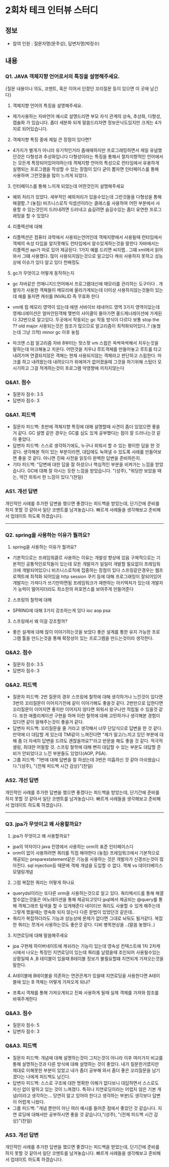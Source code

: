 # 2회차 테크 인터뷰 스터디

## 정보
- 참여 인원 : 질문자명(문주성), 답변자명(박정수)

## 내용

### Q1. JAVA 객체지향 언어로서의 특징을 설명해주세요.
{질문 내용이나 의도, 코멘트, 혹은 이어서 던졌던 꼬리질문 등이 있으면 이 곳에 남긴다}
1. 객체지향 언어의 특징을 설명해주세요.
* 제가사용하는 자바언어 예시로 설명드리면 부모 자식 관계의 상속, 추상화, 다형성, 캡슐화 가 있습니다. 
좀더 세분화 되게 말씀드리자면 정보은닉도있지만 크게는 4가지로 되어있습니다.

2. 객체지향 특징 중에 제일 큰 장점이 있다면?
* 4가지가 별개가 아니라 유기적인거라 좀애매하지만 프로그래밍하면서 제일 유념했던것은 다형성과 추상화입니다
다형성이라는 특징을 통해서 절차지향적인 언어에서는 모든게 특정되어있어야하는데 객체지향 언어의 특성으로 런타임에서 유용하게 실행되는 프로그램을 작성할 수 있는 장점이 있다
굳이 뽑자면 인터페이스를 통해 사용하며 그런것들을 많이 느끼게 되었다.

3. 인터페이스를 통해 느끼게 되었는데 어떤것인지 설명해주세요
* 예외 처리가 있었다. 세부적인 예외처리가 있을수있는데 그런것들을 다형성을 통해 해결함..? (놓침) 
비즈니스로직 익셉션이라는 클래스를 사용하여 어떤 부분에서 사용할 수 있는것인지 드러내려면 드러내고 숨길려면 숨길수있는 좀더 유연한 프로그래밍을 할 수 있었다

4. 리플렉션에 대해 
* 리플렉션은 컴퓨터 과학에서 사용되는언어인데 객체지향에서 사용될때 런타임에서 객체의 속성 타입을 알지못해도 런타임에서 알수있게하는것을 말한다
자바에서는 리플렉션 api가 따로 있어 제공된다.
1가지 예를 드리면 씨지랩.. 그떄 xml에서 읽어와서 그떄 사용했다.
많이 사용되지않는것으로 알고있다 캐쉬 사용하지 못하고 성능상에 이슈가 있다 알고 있다 천배정도

5. gc가 무엇이고 어떻게 동작하는지 
* gc 자바같은 언매니지드언어에서 프로그램대신에 매모리를 관리하는 도구이다 . 
개발자가 사용한 객체들이 메모리에 올라가게되는데 더이상 사용하지않는것들이 있는데 예를 들자면 캐쉬를 INVALID 즉 무효화 한다

* vm에 힙 메모리 영역이 있는데 에덴 서바이브 테네어드 영역 
3가지 영역이있는데 영제너레이션은 얼마안된객체 
몇번의 사이클이 돌아가면 올드제너레이션에 가게된다 32번으로 알고있다.
두곳에서 작동되는 gc 작동 방식이 다르다
보통 stop the ??   old major 사용되는것은 참조가 많으므로 알고리즘이 최적화되어있다..? (놓쳤는데 그냥 끄적)
minor gc 이후 놓침

* 마크앤 스윕 알고리즘 자바 8부터는 핫스팟 vm 
스윕은 쓱싹쓱싹해서 치우는것을 말하는데 마크해놓고 치운다. 어떤것을 치우냐 루트객체를 만들어놓고 루트를 타고내려가며 연결되지않은 객체는
현재 사용되지않는 객체라고 판단하고 스윕한다.
마크를 하고 내려왔는데 내려오다가 위에꺼가 없어졌을때 그것을 하기위해 스탑더 모시기하고 그걸 적게하는것이 프로그램 악영향에 끼치지않는다



### Q&A1. 점수
* 질문자 점수: 3.5
* 답변자 점수: 3

### Q&A1. 피드백
- 질문자 피드백: 초반에 객체지향 특징에 대해 설명할때 사견이 좀더 있었으면 좋을거 같다.  GC 설명 같은 경우는 GC를 심도 있게 공부했다는 점이 잘 드러나는것 같아 좋았다.
- 답변자 피드백: 스스로 생각하기에도, 누구나 외워서 할 수 있는 평이한 답을 한 것 같다. 생각해본 적이 있는 부분이라면, 대답에도 녹여낼 수 있도록 사례를 만들어보면 좋을 것 같다. 아니면 진짜 사전을 읽듯이 완벽한 답변을 준비하든지.
- 기타 피드백: "답변에 대한 답을 잘 하셨으나 핵심적인 부분을 비켜가는 느낌을 받았습니다. GC에 대해 잘 아시는 듯한 느낌을 받았습니다.  "(성주), "워딩만 보았을 때는, 약간 외워서 한 느낌이 있다."(찬일)

### AS1. 개선 답변
개인적인 사례를 추가한 답변을 했으면 좋겠다는 피드백을 받았는데, 단기간에 준비를 하지 못할 것 같아서 일단 코멘트를 남겨놓습니다. 빠르게 사례들을 생각해보고 준비해서 업데이트 하도록 하겠습니다.

---

### Q2. spring을 사용하는 이유가 뭘까요?

1. spring을 사용하는 이유가 뭘까요?
* 기본적으로는 프레임워클르 사용하는 이유는 개발성 향상에 있음 
구체적으로는 기본적인 공통적인로직들이 있는데 모든 개발자가 일일이 개발할 필요없이 프레임워크에 개발되어있으니 비즈니스로직에 집중하는 장점이 있다
스프링같은경우는 웹프로젝트에 최적화 되어있음 http session 쿠키 등에 대해 프로그래밍이 잘되어있어 개발자는 가져다가 쓰기만하면됨
프레임워크가 재현하는 아키텍처가 있는데 개발자가 능력이 떨어지더라도 최소한의 퍼포먼스를 보여주게 만들어준다

2. 스프링의 철학에 대해
* SPRING에 대해 3가지 강조하는게 있다
ioc
aop
psa

3. 스프링에서 왜 이걸 강조할까?
* 좋은 설계에 대해 많이 이야기하는것을 보았다
좋은 설계를 통한 유지 가능한 프로그램 툴을 만드는것을 통해 확장성이 있는 프로그램을 만드는것이라 생각한다. 

### Q&A2. 점수
* 질문자 점수: 3.5
* 답변자 점수: 3

### Q&A2. 피드백
- 질문자 피드백: 2번 질문의 경우 스프링에 철학에 대해 생각하거나 느낀것이 있다면 3번의 꼬리질문이 이어지기전에 같이 이야기해도 좋을것 같다. 2번만으로 답한다면 꼬리질문이 이어지면 좋지만 이어지지 않다면 외워서 왔구나만 적립될 수 있을것 같다. 또한 애플리케이션 구현을 하며 이런 철학에 대해 고민하거나 생각해본 경험이 있다면 같이 말해주는것이 좋을거 같다.
- 답변자 피드백: 꼬리질문을 줄 거라고 생각해서 너무 단답식으로 답변을 한 것 같다. 만약에 더 대답할 게 있는데 TMI같이 느껴진다면 "제가 알고/느끼고 있던 부분에 대해 좀 더 자세히 답변을 드려도 괜찮을까요?"라고 반문을 해도 좋을 것 같다. 적극적 셀링, 최대한 어필할 것. 스프링 철학에 대해 뻔히 대답할 수 있는 부분도 대답할 준비가 안되었다고 느낀 부분들도 있었다(AOP, PSA).
- 그룹 피드백: "1번에 대해 답변을 잘 하셨는데 3번은 미흡하신 것 같아 아쉬웠습니다."(성주), "{전체 피드백 시간 감상}"(찬일)

### AS2. 개선 답변
개인적인 사례를 추가한 답변을 했으면 좋겠다는 피드백을 받았는데, 단기간에 준비를 하지 못할 것 같아서 일단 코멘트를 남겨놓습니다. 빠르게 사례들을 생각해보고 준비해서 업데이트 하도록 하겠습니다.

---

### Q3. jpa가 무엇이고 왜 사용할까요?

1. jpa가 무엇이고 왜 사용할까요?
* jpa의 약자이다 
java 진영에서 사용하는 orm의 표준 인터페이스다
* orm이 없이 사용하려면 쿼리를 직접 해야한다 (놓침)
프레임워크에서 기본적으로 제공되는 preparestatement같은 기능을 사용하는 것은 개발자가 신경쓰는것이 많아진다. sql injection등 때문에 
객체 개념을 도입할 수 없다. 객체 vs 데이터베이스 모델링개념 
 

2. 그럼 복잡한 쿼리는 어떻게 하나요
* querydsl이라는 또다른 orm을 사용하는것으로 알고 있다.
쿼리메서드를 통해 해결할수없는것들은 어노테이션을 통해 제공되고잇다 jpql에서 제공되는 @query를 통해 객체그래프 탐색을 할 수 있게해준다
네이티브 쿼리도 사용할 수 있게 해주는데 그렇게 했을때는 영속화 되지 않는다
다른 문법이 있었던것 같은데.. 
* 쿼리가 복잡하더라도 기능과 성능상에 문제가 없다면 그대로 놔둬도 될거같다.
복잡한 쿼리는 쪼개서 사용하는것도 좋은것 같다. 디비 병목현상을 ..(말씀 놓쳤다..)


3. 지연로딩에 대해 말씀해주세요
* jpa 구현체 하이버네이트에 캐쉬라는 기능이 있는데 영속성 컨텍스트에 1차 2차캐시에서 나오는 특징인 지연로딩이 있는데
쿼리를 날렸을때 조인되어 사용될수있는 상황일때 A ,B 테이블이 있을때 B테이블 정보가 불필요할떄 지연되게 가져오는것을 말한다.

4. A테이블에 B테이블을 의존하는 연관관계가 있을때 지연로딩을 사용한다면 A테이블에 있는 B 객체는 어떻게 가져오게 되냐?
* 프록시 객체를 통해 가져오게되고 진짜 사용하게 될때 실제 객체를 가져와 참조를 바꿔주게한다

### Q&A3. 점수
* 질문자 점수: 5
* 답변자 점수: 3

### Q&A3. 피드백
- 질문자 피드백: 개념에 대해 설명하는것이 그치는것이 아니라 이후 여러가지 비교를 통해 설명하는것과 다른 방식에 대해 설명하는 것이 좋았다. 내가 질문한거였지만 제대로 이해못한 부분이 있었고 내가 좀더 공부해 와서 좀더 좋은 꼬리질문을 남기겠다는 나에게 피드백도 남긴다.
- 답변자 피드백: 스스로 구조에 대한 명확한 이해가 없다보니 대답하면서 스스로도 자신 없이 말하고 있는 것이 느껴졌다. 특히나 지연로딩이라는 어렵지 않은 기본 개념(이라고 생각하는... 당연히 알고 있어야 한다고 생각하는 부분)도 생각보다 답변이 어렵게 나왔다.
- 그룹 피드백: "개념 뿐만이 아닌 여러 예시를 들어준 점에서 좋았던 것 같습니다. 지연 로딩에 대해서만 공부하시면 좋을 것 같습니다,"(성주), "{전체 피드백 시간 감상}"(찬일)

### AS3. 개선 답변
개인적인 사례를 추가한 답변을 했으면 좋겠다는 피드백을 받았는데, 단기간에 준비를 하지 못할 것 같아서 일단 코멘트를 남겨놓습니다. 빠르게 사례들을 생각해보고 준비해서 업데이트 하도록 하겠습니다.
